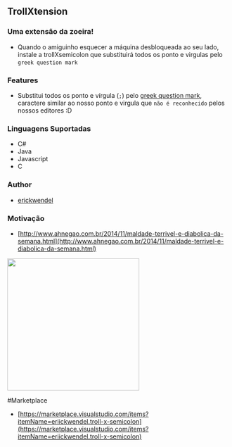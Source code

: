 ## TrollXtension

### Uma extensão da zoeira!

- Quando o amiguinho esquecer a máquina desbloqueada ao seu lado, instale a trollXsemicolon que substituirá todos os ponto e virgulas pelo `greek question mark` 

### Features
- Substitui todos os ponto e vírgula (`;`) pelo [greek question mark](http://graphemica.com/%CD%BE), caractere similar ao nosso ponto e virgula que `não é reconhecido` pelos nossos editores :D

### Linguagens Suportadas
- C#
- Java
- Javascript
- C

### Author
- [erickwendel](http://erickwendel.com.br)


### Motivação
- [http://www.ahnegao.com.br/2014/11/maldade-terrivel-e-diabolica-da-semana.html](http://www.ahnegao.com.br/2014/11/maldade-terrivel-e-diabolica-da-semana.html)
 
<img src="https://raw.githubusercontent.com/ErickWendel/trollXtension-vscode/master/resources/trollface.jpg" width="300" height="300"/>


#Marketplace
 - [https://marketplace.visualstudio.com/items?itemName=eriickwendel.troll-x-semicolon](https://marketplace.visualstudio.com/items?itemName=eriickwendel.troll-x-semicolon)